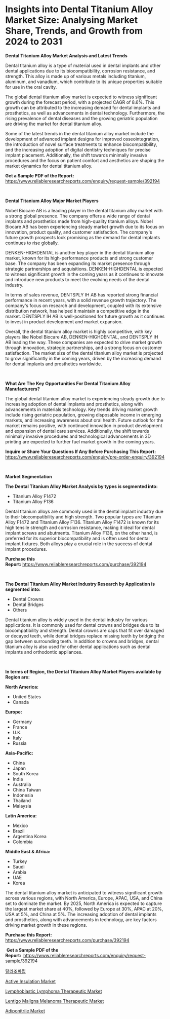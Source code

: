 <p><h1>Insights into Dental Titanium Alloy Market Size: Analysing Market Share, Trends, and Growth from 2024 to 2031</h1></p><p><strong>Dental Titanium Alloy Market Analysis and Latest Trends</strong></p>
<p><p>Dental titanium alloy is a type of material used in dental implants and other dental applications due to its biocompatibility, corrosion resistance, and strength. This alloy is made up of various metals including titanium, aluminum, and vanadium, which contribute to its unique properties suitable for use in the oral cavity.</p><p>The global dental titanium alloy market is expected to witness significant growth during the forecast period, with a projected CAGR of 8.6%. This growth can be attributed to the increasing demand for dental implants and prosthetics, as well as advancements in dental technology. Furthermore, the rising prevalence of dental diseases and the growing geriatric population are driving the market for dental titanium alloy.</p><p>Some of the latest trends in the dental titanium alloy market include the development of advanced implant designs for improved osseointegration, the introduction of novel surface treatments to enhance biocompatibility, and the increasing adoption of digital dentistry techniques for precise implant placement. Additionally, the shift towards minimally invasive procedures and the focus on patient comfort and aesthetics are shaping the market dynamics for dental titanium alloy.</p></p>
<p><strong>Get a Sample PDF of the Report:&nbsp;</strong> <a href="https://www.reliableresearchreports.com/enquiry/request-sample/392194">https://www.reliableresearchreports.com/enquiry/request-sample/392194</a></p>
<p>&nbsp;</p>
<p><strong>Dental Titanium Alloy Major Market Players</strong></p>
<p><p>Nobel Biocare AB is a leading player in the dental titanium alloy market with a strong global presence. The company offers a wide range of dental implants and prosthetics made from high-quality titanium alloys. Nobel Biocare AB has been experiencing steady market growth due to its focus on innovation, product quality, and customer satisfaction. The company's future growth prospects look promising as the demand for dental implants continues to rise globally.</p><p>DENKEN-HIGHDENTAL is another key player in the dental titanium alloy market, known for its high-performance products and strong customer base. The company has been expanding its market presence through strategic partnerships and acquisitions. DENKEN-HIGHDENTAL is expected to witness significant growth in the coming years as it continues to innovate and introduce new products to meet the evolving needs of the dental industry.</p><p>In terms of sales revenue, DENTSPLY IH AB has reported strong financial performance in recent years, with a solid revenue growth trajectory. The company's focus on research and development, coupled with its extensive distribution network, has helped it maintain a competitive edge in the market. DENTSPLY IH AB is well-positioned for future growth as it continues to invest in product development and market expansion.</p><p>Overall, the dental titanium alloy market is highly competitive, with key players like Nobel Biocare AB, DENKEN-HIGHDENTAL, and DENTSPLY IH AB leading the way. These companies are expected to drive market growth through innovation, strategic partnerships, and a strong focus on customer satisfaction. The market size of the dental titanium alloy market is projected to grow significantly in the coming years, driven by the increasing demand for dental implants and prosthetics worldwide.</p></p>
<p>&nbsp;</p>
<p><strong>What Are The Key Opportunities For Dental Titanium Alloy Manufacturers?</strong></p>
<p><p>The global dental titanium alloy market is experiencing steady growth due to increasing adoption of dental implants and prosthetics, along with advancements in materials technology. Key trends driving market growth include rising geriatric population, growing disposable income in emerging markets, and increasing awareness about oral health. Future outlook for the market remains positive, with continued innovation in product development and expansion of dental care services. Additionally, the shift towards minimally invasive procedures and technological advancements in 3D printing are expected to further fuel market growth in the coming years.</p></p>
<p><strong>Inquire or Share Your Questions If Any Before Purchasing This Report:</strong> <a href="https://www.reliableresearchreports.com/enquiry/pre-order-enquiry/392194">https://www.reliableresearchreports.com/enquiry/pre-order-enquiry/392194</a></p>
<p>&nbsp;</p>
<p><strong>Market Segmentation</strong></p>
<p><strong>The Dental Titanium Alloy Market Analysis by types is segmented into:</strong></p>
<p><ul><li>Titanium Alloy F1472</li><li>Titanium Alloy F136</li></ul></p>
<p><p>Dental titanium alloys are commonly used in the dental implant industry due to their biocompatibility and high strength. Two popular types are Titanium Alloy F1472 and Titanium Alloy F136.  Titanium Alloy F1472 is known for its high tensile strength and corrosion resistance, making it ideal for dental implant screws and abutments. Titanium Alloy F136, on the other hand, is preferred for its superior biocompatibility and is often used for dental implant fixtures. Both alloys play a crucial role in the success of dental implant procedures.</p></p>
<p><strong>Purchase this Report:&nbsp;</strong><a href="https://www.reliableresearchreports.com/purchase/392194">https://www.reliableresearchreports.com/purchase/392194</a></p>
<p>&nbsp;</p>
<p><strong>The Dental Titanium Alloy Market Industry Research by Application is segmented into:</strong></p>
<p><ul><li>Dental Crowns</li><li>Dental Bridges</li><li>Others</li></ul></p>
<p><p>Dental titanium alloy is widely used in the dental industry for various applications. It is commonly used for dental crowns and bridges due to its biocompatibility and strength. Dental crowns are caps that fit over damaged or decayed teeth, while dental bridges replace missing teeth by bridging the gap between surrounding teeth. In addition to crowns and bridges, dental titanium alloy is also used for other dental applications such as dental implants and orthodontic appliances.</p></p>
<p>&nbsp;</p>
<p><strong>In terms of Region, the Dental Titanium Alloy Market Players available by Region are:</strong></p>
<p>
    <p> <strong> North America: </strong>
        <ul>
            <li>United States</li>
            <li>Canada</li>
        </ul>
        </p> 
    <p> <strong> Europe: </strong>
        <ul>
            <li>Germany</li>
            <li>France</li>
            <li>U.K.</li>
            <li>Italy</li>
            <li>Russia</li>
        </ul>
        </p> 
    <p> <strong> Asia-Pacific: </strong>
        <ul>
            <li>China</li>
            <li>Japan</li>
            <li>South Korea</li>
            <li>India</li>
            <li>Australia</li>
            <li>China Taiwan</li>
            <li>Indonesia</li>
            <li>Thailand</li>
            <li>Malaysia</li>
        </ul>
        </p> 
    <p> <strong> Latin America: </strong>
        <ul>
            <li>Mexico</li>
            <li>Brazil</li>
            <li>Argentina Korea</li>
            <li>Colombia</li>
        </ul>
        </p> 
    <p> <strong> Middle East & Africa: </strong>
        <ul>
            <li>Turkey</li>
            <li>Saudi</li>
            <li>Arabia</li>
            <li>UAE</li>
            <li>Korea</li>
        </ul>
    </p>
    </p>
<p><p>The dental titanium alloy market is anticipated to witness significant growth across various regions, with North America, Europe, APAC, USA, and China set to dominate the market. By 2025, North America is expected to capture the largest market share at 40%, followed by Europe at 30%, APAC at 20%, USA at 5%, and China at 5%. The increasing adoption of dental implants and prosthetics, along with advancements in technology, are key factors driving market growth in these regions.</p></p>
<p><strong>Purchase this Report: </strong><a href="https://www.reliableresearchreports.com/purchase/392194">https://www.reliableresearchreports.com/purchase/392194</a></p>
<p>&nbsp;<strong>Get a Sample PDF of the Report:&nbsp;&nbsp;</strong><a href="https://www.reliableresearchreports.com/enquiry/request-sample/392194">https://www.reliableresearchreports.com/enquiry/request-sample/392194</a></p>
<p><strong></strong></p>
<p><p><a href="https://medium.com/@feltonfay2023/%ED%83%88%EB%9D%BC%EC%A1%B0%ED%8C%8C%EB%A6%BD-%EC%8B%9C%EC%9E%A5%EC%9D%80-%EC%8B%9C%EC%9E%A5-%EC%A0%90%EC%9C%A0%EC%9C%A8-%EC%8B%9C%EC%9E%A5-%ED%8A%B8%EB%A0%8C%EB%93%9C-%EB%B0%8F-%EC%8B%9C%EC%9E%A5-%EC%84%B1%EC%9E%A5%EC%97%90-%EB%8C%80%ED%95%9C-%EC%A0%95%EB%B3%B4%EB%A5%BC-%EC%A0%9C%EA%B3%B5%ED%95%A9%EB%8B%88%EB%8B%A4-343fea81c600">탈라조파립</a></p><p><a href="https://view.publitas.com/reportprime-1/active-insulation-market-research-report-forecasted-for-period-from-2024-2031-by-market-type-market-application-and-region/">Active Insulation Market</a></p><p><a href="https://ivy-potential-64b.notion.site/Lymphoblastic-Lymphoma-Therapeutic-Market-Analysis-Examines-its-Scope-on-Growth-Opportunities-and-F-95303522420e45b0a1b100d1184b75d0">Lymphoblastic Lymphoma Therapeutic Market</a></p><p><a href="https://nifty-kite-d51.notion.site/Decoding-the-Lentigo-Maligna-Melanoma-Therapeutic-Market-A-Deep-Dive-into-the-Latest-Market-Trends--9ca9f1c5f9524cdf98bd97eca3c59c9c">Lentigo Maligna Melanoma Therapeutic Market</a></p><p><a href="https://view.publitas.com/reportprime-1/adiponitrile-market-dynamics-2024-2031-also-about-its-market-trends-projections-and-opportunities/">Adiponitrile Market</a></p></p>